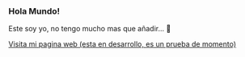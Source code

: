 ### Hola Mundo!
Este soy yo, no tengo mucho mas que añadir... 🤣

<a href="https://agabt.com">Visita mi pagina web (esta en desarrollo, es un prueba de momento)</a>

<!--
**agabt/agabt** is a ✨ _special_ ✨ repository because its `README.md` (this file) appears on your GitHub profile.

Here are some ideas to get you started:

- 🔭 I’m currently working on ...
- 🌱 I’m currently learning ...
- 👯 I’m looking to collaborate on ...
- 🤔 I’m looking for help with ...
- 💬 Ask me about ...
- 📫 How to reach me: ...
- 😄 Pronouns: ...
- ⚡ Fun fact: ...
-->
